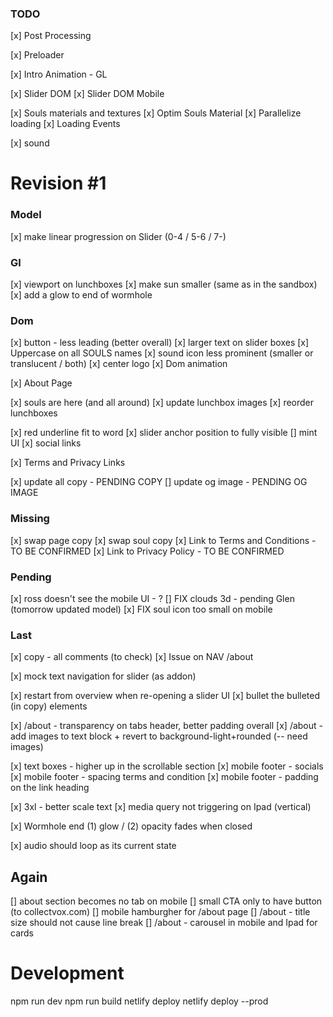 ### TODO

[x] Post Processing

[x] Preloader

[x] Intro Animation - GL

[x] Slider DOM
[x] Slider DOM Mobile

[x] Souls materials and textures
[x] Optim Souls Material
[x] Parallelize loading
[x] Loading Events

[x] sound

# Revision #1

### Model

[x] make linear progression on Slider (0-4 / 5-6 / 7-)

### Gl

[x] viewport on lunchboxes
[x] make sun smaller (same as in the sandbox)
[x] add a glow to end of wormhole

### Dom

[x] button - less leading (better overall)
[x] larger text on slider boxes
[x] Uppercase on all SOULS names
[x] sound icon less prominent (smaller or translucent / both)
[x] center logo
[x] Dom animation

[x] About Page

[x] souls are here (and all around)
[x] update lunchbox images
[x] reorder lunchboxes

[x] red underline fit to word
[x] slider anchor position to fully visible
[] mint UI
[x] social links

[x] Terms and Privacy Links

[x] update all copy - PENDING COPY
[] update og image - PENDING OG IMAGE

### Missing

[x] swap page copy
[x] swap soul copy
[x] Link to Terms and Conditions - TO BE CONFIRMED
[x] Link to Privacy Policy - TO BE CONFIRMED

### Pending

[x] ross doesn't see the mobile UI - ?
[] FIX clouds 3d - pending Glen (tomorrow updated model)
[x] FIX soul icon too small on mobile

### Last

[x] copy - all comments (to check)
[x] Issue on NAV /about

[x] mock text navigation for slider (as addon)

[x] restart from overview when re-opening a slider UI
[x] bullet the bulleted (in copy) elements

[x] /about - transparency on tabs header, better padding overall
[x] /about - add images to text block + revert to background-light+rounded (-- need images)

[x] text boxes - higher up in the scrollable section
[x] mobile footer - socials
[x] mobile footer - spacing terms and condition
[x] mobile footer - padding on the link heading

[x] 3xl - better scale text
[x] media query not triggering on Ipad (vertical)

[x] Wormhole end (1) glow / (2) opacity fades when closed

[x] audio should loop as its current state

## Again

[] about section becomes no tab on mobile
[] small CTA only to have button (to collectvox.com)
[] mobile hamburgher for /about page
[] /about - title size should not cause line break
[] /about - carousel in mobile and Ipad for cards

# Development

npm run dev
npm run build
netlify deploy
netlify deploy --prod
